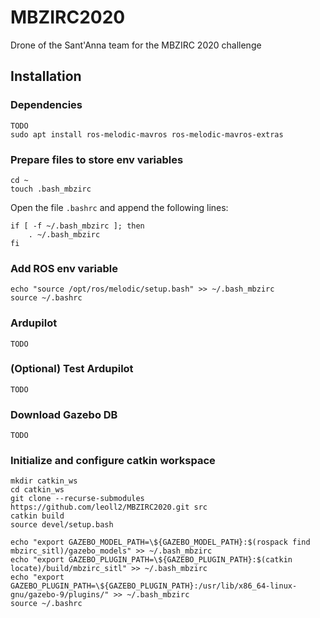 # MBZIRC2020
Drone of the Sant'Anna team for the MBZIRC 2020 challenge 

## Installation

### Dependencies

```
TODO
sudo apt install ros-melodic-mavros ros-melodic-mavros-extras
```

### Prepare files to store env variables

```
cd ~
touch .bash_mbzirc
```

Open the file `.bashrc` and append the following lines:
```
if [ -f ~/.bash_mbzirc ]; then
    . ~/.bash_mbzirc
fi
```

### Add ROS env variable
```
echo "source /opt/ros/melodic/setup.bash" >> ~/.bash_mbzirc
source ~/.bashrc
```

### Ardupilot

```
TODO
```

### (Optional) Test Ardupilot

```
TODO
```

### Download Gazebo DB

```
TODO
```

### Initialize and configure catkin workspace

```
mkdir catkin_ws
cd catkin_ws
git clone --recurse-submodules https://github.com/leoll2/MBZIRC2020.git src
catkin build
source devel/setup.bash
```

```
echo "export GAZEBO_MODEL_PATH=\${GAZEBO_MODEL_PATH}:$(rospack find mbzirc_sitl)/gazebo_models" >> ~/.bash_mbzirc
echo "export GAZEBO_PLUGIN_PATH=\${GAZEBO_PLUGIN_PATH}:$(catkin locate)/build/mbzirc_sitl" >> ~/.bash_mbzirc
echo "export GAZEBO_PLUGIN_PATH=\${GAZEBO_PLUGIN_PATH}:/usr/lib/x86_64-linux-gnu/gazebo-9/plugins/" >> ~/.bash_mbzirc
source ~/.bashrc
```
